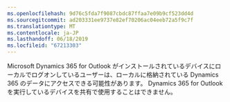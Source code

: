 ```yaml
---
ms.openlocfilehash: 9d76c5fda7f9087cbdc87ffaa7e09b9cf523dd4d
ms.sourcegitcommit: ad203331ee9737e82ef70206ac04eeb72a5f9c7f
ms.translationtype: MT
ms.contentlocale: ja-JP
ms.lasthandoff: 06/18/2019
ms.locfileid: "67213303"
---
```

Microsoft Dynamics 365 for Outlook がインストールされているデバイスにローカルでログオンしているユーザーは、ローカルに格納されている Dynamics 365 のデータにアクセスできる可能性があります。 Dynamics 365 for Outlook を実行しているデバイスを共有で使用することはできません。
